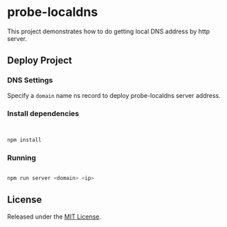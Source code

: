 # probe-localdns

This project demonstrates how to do getting local DNS address by http server.

## Deploy Project

### DNS Settings

Specify a `domain` name ns record to deploy probe-localdns server address.

### Install dependencies

```bash


npm install

```

### Running

```bash

npm run server <domain> <ip>

```

## License

Released under the [MIT License](http://opensource.org/licenses/MIT).